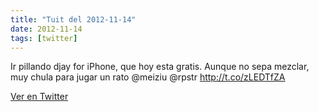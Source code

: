 ```yaml
---
title: "Tuit del 2012-11-14"
date: 2012-11-14
tags: [twitter]
---
```


Ir pillando djay for iPhone, que hoy esta gratis. Aunque no sepa mezclar, muy chula para jugar un rato @meiziu @rpstr  http://t.co/zLEDTfZA



[Ver en Twitter](https://twitter.com/i/web/status/268651083533012992)
